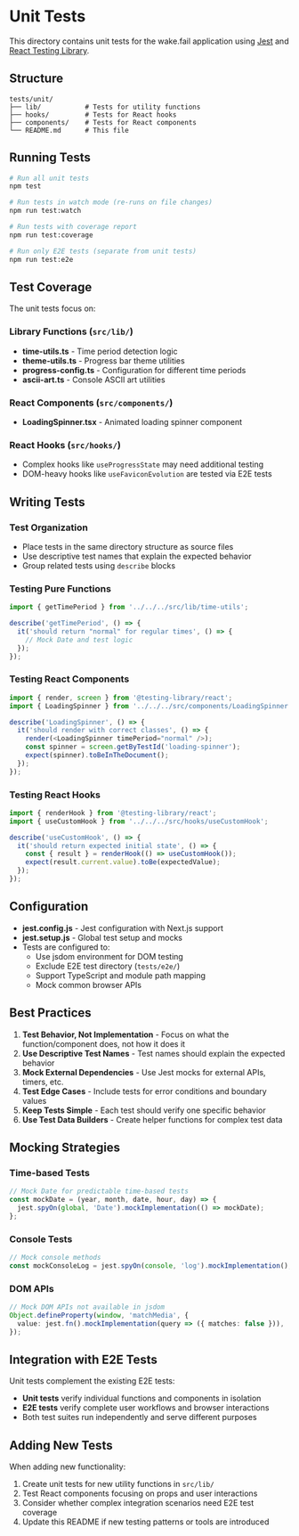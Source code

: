 # Unit Tests

This directory contains unit tests for the wake.fail application using [Jest](https://jestjs.io/) and [React Testing Library](https://testing-library.com/docs/react-testing-library/intro/).

## Structure

```
tests/unit/
├── lib/           # Tests for utility functions
├── hooks/         # Tests for React hooks
├── components/    # Tests for React components
└── README.md      # This file
```

## Running Tests

```bash
# Run all unit tests
npm test

# Run tests in watch mode (re-runs on file changes)
npm run test:watch

# Run tests with coverage report
npm run test:coverage

# Run only E2E tests (separate from unit tests)
npm run test:e2e
```

## Test Coverage

The unit tests focus on:

### Library Functions (`src/lib/`)

- **time-utils.ts** - Time period detection logic
- **theme-utils.ts** - Progress bar theme utilities
- **progress-config.ts** - Configuration for different time periods
- **ascii-art.ts** - Console ASCII art utilities

### React Components (`src/components/`)

- **LoadingSpinner.tsx** - Animated loading spinner component

### React Hooks (`src/hooks/`)

- Complex hooks like `useProgressState` may need additional testing
- DOM-heavy hooks like `useFaviconEvolution` are tested via E2E tests

## Writing Tests

### Test Organization

- Place tests in the same directory structure as source files
- Use descriptive test names that explain the expected behavior
- Group related tests using `describe` blocks

### Testing Pure Functions

```typescript
import { getTimePeriod } from '../../../src/lib/time-utils';

describe('getTimePeriod', () => {
  it('should return "normal" for regular times', () => {
    // Mock Date and test logic
  });
});
```

### Testing React Components

```typescript
import { render, screen } from '@testing-library/react';
import { LoadingSpinner } from '../../../src/components/LoadingSpinner';

describe('LoadingSpinner', () => {
  it('should render with correct classes', () => {
    render(<LoadingSpinner timePeriod="normal" />);
    const spinner = screen.getByTestId('loading-spinner');
    expect(spinner).toBeInTheDocument();
  });
});
```

### Testing React Hooks

```typescript
import { renderHook } from '@testing-library/react';
import { useCustomHook } from '../../../src/hooks/useCustomHook';

describe('useCustomHook', () => {
  it('should return expected initial state', () => {
    const { result } = renderHook(() => useCustomHook());
    expect(result.current.value).toBe(expectedValue);
  });
});
```

## Configuration

- **jest.config.js** - Jest configuration with Next.js support
- **jest.setup.js** - Global test setup and mocks
- Tests are configured to:
  - Use jsdom environment for DOM testing
  - Exclude E2E test directory (`tests/e2e/`)
  - Support TypeScript and module path mapping
  - Mock common browser APIs

## Best Practices

1. **Test Behavior, Not Implementation** - Focus on what the function/component does, not how it does it
2. **Use Descriptive Test Names** - Test names should explain the expected behavior
3. **Mock External Dependencies** - Use Jest mocks for external APIs, timers, etc.
4. **Test Edge Cases** - Include tests for error conditions and boundary values
5. **Keep Tests Simple** - Each test should verify one specific behavior
6. **Use Test Data Builders** - Create helper functions for complex test data

## Mocking Strategies

### Time-based Tests

```typescript
// Mock Date for predictable time-based tests
const mockDate = (year, month, date, hour, day) => {
  jest.spyOn(global, 'Date').mockImplementation(() => mockDate);
};
```

### Console Tests

```typescript
// Mock console methods
const mockConsoleLog = jest.spyOn(console, 'log').mockImplementation();
```

### DOM APIs

```typescript
// Mock DOM APIs not available in jsdom
Object.defineProperty(window, 'matchMedia', {
  value: jest.fn().mockImplementation(query => ({ matches: false })),
});
```

## Integration with E2E Tests

Unit tests complement the existing E2E tests:

- **Unit tests** verify individual functions and components in isolation
- **E2E tests** verify complete user workflows and browser interactions
- Both test suites run independently and serve different purposes

## Adding New Tests

When adding new functionality:

1. Create unit tests for new utility functions in `src/lib/`
2. Test React components focusing on props and user interactions
3. Consider whether complex integration scenarios need E2E test coverage
4. Update this README if new testing patterns or tools are introduced
